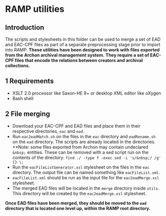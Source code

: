 RAMP utilities 
===================

## Introduction

  The scripts and stylesheets in this folder can be used to merge a set of EAD and EAC-CPF files as part of a separate preprocessing stage prior to import into RAMP. 
  **These utilities have been designed to work with files exported from the Archon archival management system.**
  **They require a set of EAC-CPF files that encode the relations between creators and archival collections.**

## 1 Requirements

  * XSLT 2.0 processor like Saxon-HE 9+ or desktop XML editor like oXygen
  * Bash shell  

## 2 File merging

  * Download your EAC-CPF and EAD files and place them in their respective directories, `eac` and `ead`.
  * Run `eac2eadMatch.sh` on the files in the `eac` directory and `eadRename.sh` on the `ead` directory. The scripts are already located in the directories.
    **Note: some files exported from Archon may contain undeclared `&nbsp;` entities. These can be removed with a sed script run on the contents of the directory:
    `find ./ -type f -exec sed -i 's/&nbsp;/ /g' {} \;`   
  * Run the `eacFileListGenerator.xsl` stylesheet on the files in the `eac` directory. The output file can be named something like `eacFileList.xml`.
  * `eacFileList.xml` should be run as the input file for the `eac2eadMerge.xsl` stylesheet.
  * The merged EAD files will be located in the `merge` directory inside `utils`. This directory will be created by the `eac2eadMerge.xsl` stylesheet.
  
  **Once EAD files have been merged, they should be moved to the `ead` directory that is located one level up, within the RAMP root directory.**
